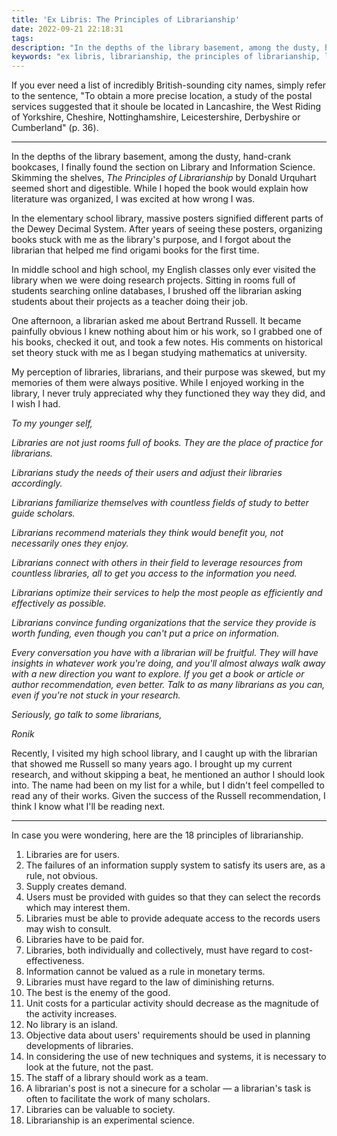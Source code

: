 ```yaml
---
title: 'Ex Libris: The Principles of Librarianship'
date: 2022-09-21 22:18:31
tags:
description: "In the depths of the library basement, among the dusty, hand-crank bookcases, I finally found the section on Library and Information Science. Skimming the shelves, The Principles of Librarianship by Donald Urquhart seemed short and digestible. While I hoped the book would explain how literature was organized, I was excited at how wrong I was."
keywords: "ex libris, librarianship, the principles of librarianship, librarians, donald urquhart, library, principles, advice"
---
```



If you ever need a list of incredibly British-sounding city names, simply refer to the sentence, "To obtain a more precise location, a study of the postal services suggested that it shoule be located in Lancashire, the West Riding of Yorkshire, Cheshire, Nottinghamshire, Leicestershire, Derbyshire or Cumberland" (p. 36).

---

In the depths of the library basement, among the dusty, hand-crank bookcases, I finally found the section on Library and Information Science. Skimming the shelves, *The Principles of Librarianship* by Donald Urquhart seemed short and digestible. While I hoped the book would explain how literature was organized, I was excited at how wrong I was.

In the elementary school library, massive posters signified different parts of the Dewey Decimal System. After years of seeing these posters, organizing books stuck with me as the library's purpose, and I forgot about the librarian that helped me find origami books for the first time. 

In middle school and high school, my English classes only ever visited the library when we were doing research projects. Sitting in rooms full of students searching online databases, I brushed off the librarian asking students about their projects as a teacher doing their job. 

One afternoon, a librarian asked me about Bertrand Russell. It became painfully obvious I knew nothing about him or his work, so I grabbed one of his books, checked it out, and took a few notes. His comments on historical set theory stuck with me as I began studying mathematics at university. 

My perception of libraries, librarians, and their purpose was skewed, but my memories of them were always positive. While I enjoyed working in the library, I never truly appreciated why they functioned they way they did, and I wish I had.

*To my younger self,*

*Libraries are not just rooms full of books. They are the place of practice for librarians.* 

*Librarians study the needs of their users and adjust their libraries accordingly.* 

*Librarians familiarize themselves with countless fields of study to better guide scholars.*

*Librarians recommend materials they think would benefit you, not necessarily ones they enjoy.*

*Librarians connect with others in their field to leverage resources from countless libraries, all to get you access to the information you need.*

*Librarians optimize their services to help the most people as efficiently and effectively as possible.* 

*Librarians convince funding organizations that the service they provide is worth funding, even though you can't put a price on information.*

*Every conversation you have with a librarian will be fruitful. They will have insights in whatever work you're doing, and you'll almost always walk away with a new direction you want to explore. If you get a book or article or author recommendation, even better. Talk to as many librarians as you can, even if you're not stuck in your research.*

*Seriously, go talk to some librarians,* 

*Ronik*

Recently, I visited my high school library, and I caught up with the librarian that showed me Russell so many years ago. I brought up my current research, and without skipping a beat, he mentioned an author I should look into. The name had been on my list for a while, but I didn't feel compelled to read any of their works. Given the success of the Russell recommendation, I think I know what I'll be reading next.

---

In case you were wondering, here are the 18 principles of librarianship.

1. Libraries are for users.
2. The failures of an information supply system to satisfy its users are, as a rule, not obvious.
3. Supply creates demand.
4. Users must be provided with guides so that they can select the records which may interest them.
5. Libraries must be able to provide adequate access to the records users may wish to consult.
6. Libraries have to be paid for.
7. Libraries, both individually and collectively, must have regard to cost-effectiveness.
8. Information cannot be valued as a rule in monetary terms.
9. Libraries must have regard to the law of diminishing returns.
10. The best is the enemy of the good.
11. Unit costs for a particular activity should decrease as the magnitude of the activity increases.
12. No library is an island.
13. Objective data about users' requirements should be used in planning developments of libraries.
14. In considering the use of new techniques and systems, it is necessary to look at the future, not the past.
15. The staff of a library should work as a team.
16. A librarian's post is not a sinecure for a scholar — a librarian's task is often to facilitate the work of many scholars.
17. Libraries can be valuable to society.
18. Librarianship is an experimental science.